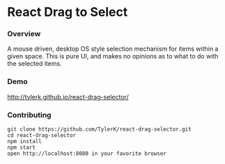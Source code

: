 # React Drag to Select

### Overview
A mouse driven, desktop OS style selection mechanism for items within a given space. This is pure UI, and makes no opinions as to what to do with the selected items.

### Demo
http://tylerk.github.io/react-drag-selector/

### Contributing
```
git clone https://github.com/TylerK/react-drag-selector.git
cd react-drag-selector
npm install
npm start
open http://localhost:8080 in your favorite browser
```
